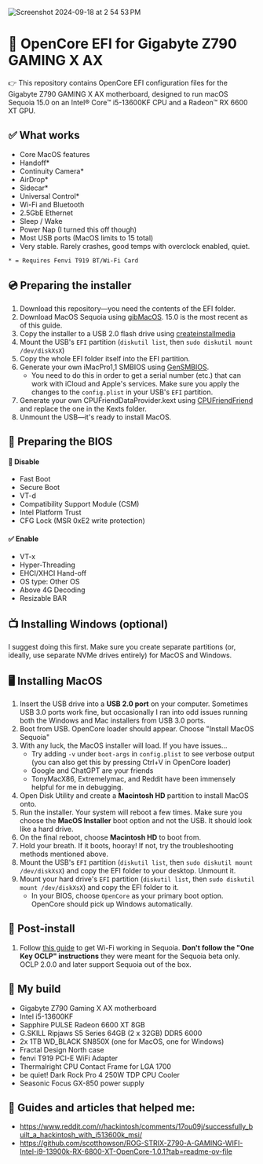 ![Screenshot 2024-09-18 at 2 54 53 PM](https://github.com/user-attachments/assets/38907c7d-a968-4a8d-92d7-3398b73c88cf)

# 🔧 OpenCore EFI for Gigabyte Z790 GAMING X AX
👉 This repository contains OpenCore EFI configuration files for the Gigabyte Z790 GAMING X AX motherboard, designed to run macOS Sequoia 15.0 on an Intel® Core™ i5-13600KF CPU and a Radeon™ RX 6600 XT GPU.

## ✅ What works
- Core MacOS features
- Handoff*
- Continuity Camera*
- AirDrop*
- Sidecar*
- Universal Control*
- Wi-Fi and Bluetooth
- 2.5GbE Ethernet
- Sleep / Wake
- Power Nap (I turned this off though)
- Most USB ports (MacOS limits to 15 total)
- Very stable. Rarely crashes, good temps with overclock enabled, quiet.

`* = Requires Fenvi T919 BT/Wi-Fi Card`


## 💿 Preparing the installer
1. Download this repository—you need the contents of the EFI folder.
1. Download MacOS Sequoia using [gibMacOS](https://github.com/corpnewt/gibMacOS). 15.0 is the most recent as of this guide.
1. Copy the installer to a USB 2.0 flash drive using [createinstallmedia](https://support.apple.com/en-us/101578)
1. Mount the USB's `EFI` partition (`diskutil list`, then `sudo diskutil mount /dev/diskXsX`)
1. Copy the whole EFI folder itself into the EFI partition.
1. Generate your own iMacPro1,1 SMBIOS using [GenSMBIOS](https://github.com/corpnewt/GenSMBIOS).
   - You need to do this in order to get a serial number (etc.) that can work with iCloud and Apple's services. Make sure you apply the changes to the `config.plist` in your USB's `EFI` partition.
1. Generate your own CPUFriendDataProvider.kext using [CPUFriendFriend](https://github.com/corpnewt/CPUFriendFriend) and replace the one in the Kexts folder.
1. Unmount the USB—it's ready to install MacOS.


## 🔧 Preparing the BIOS

#### 🚫 Disable
- Fast Boot
- Secure Boot
- VT-d
- Compatibility Support Module (CSM)
- Intel Platform Trust
- CFG Lock (MSR 0xE2 write protection)

#### ✅ Enable
- VT-x
- Hyper-Threading
- EHCI/XHCI Hand-off
- OS type: Other OS
- Above 4G Decoding
- Resizable BAR


## 📺 Installing Windows (optional)
I suggest doing this first. Make sure you create separate partitions (or, ideally, use separate NVMe drives entirely) for MacOS and Windows.


## 🖥️ Installing MacOS
1. Insert the USB drive into a **USB 2.0 port** on your computer. Sometimes USB 3.0 ports work fine, but occasionally I ran into odd issues running both the Windows and Mac installers from USB 3.0 ports.
1. Boot from USB. OpenCore loader should appear. Choose "Install MacOS Sequoia"
1. With any luck, the MacOS installer will load. If you have issues...
   - Try adding `-v` under `boot-args` in `config.plist` to see verbose output (you can also get this by pressing Ctrl+V in OpenCore loader)
   - Google and ChatGPT are your friends
   - TonyMacX86, Extremelymac, and Reddit have been immensely helpful for me in debugging.
1. Open Disk Utility and create a **Macintosh HD** partition to install MacOS onto.
1. Run the installer. Your system will reboot a few times. Make sure you choose the **MacOS Installer** boot option and not the USB. It should look like a hard drive.
1. On the final reboot, choose **Macintosh HD** to boot from.
1. Hold your breath. If it boots, hooray! If not, try the troubleshooting methods mentioned above.
1. Mount the USB's `EFI` partition (`diskutil list`, then `sudo diskutil mount /dev/diskXsX`) and copy the EFI folder to your desktop. Unmount it.
1. Mount your hard drive's `EFI` partition (`diskutil list`, then `sudo diskutil mount /dev/diskXsX`) and copy the EFI folder to it.
   - In your BIOS, choose `OpenCore` as your primary boot option. OpenCore should pick up Windows automatically.
  
## 🧹 Post-install
1. Follow [this guide](https://github.com/Edwardwich/BCM-WIFI-Sequoia) to get Wi-Fi working in Sequoia. **Don't follow the "One Key OCLP" instructions** they were meant for the Sequoia beta only. OCLP 2.0.0 and later support Sequoia out of the box.
  

## 🗼 My build
- Gigabyte Z790 Gaming X AX motherboard
- Intel i5-13600KF
- Sapphire PULSE Radeon 6600 XT 8GB
- G.SKILL Ripjaws S5 Series 64GB (2 x 32GB) DDR5 6000
- 2x 1TB WD_BLACK SN850X (one for MacOS, one for Windows)
- Fractal Design North case
- fenvi T919 PCI-E WiFi Adapter
- Thermalright CPU Contact Frame for LGA 1700
- be quiet! Dark Rock Pro 4 250W TDP CPU Cooler
- Seasonic Focus GX-850 power supply


## 🙏 Guides and articles that helped me:
- https://www.reddit.com/r/hackintosh/comments/17ou09j/successfully_built_a_hackintosh_with_i513600k_msi/
- https://github.com/scotthowson/ROG-STRIX-Z790-A-GAMING-WIFI-Intel-i9-13900k-RX-6800-XT-OpenCore-1.0.1?tab=readme-ov-file

